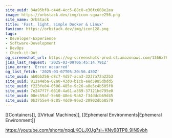 ```yaml
---
site_uuid: 84a95bf8-c44d-4cc5-88c8-e36fc608e2ea
image: https://orbstack.dev/img/icon-square256.png
site_name: OrbStack
title: 'Fast, light, simple Docker & Linux'
favicon: https://orbstack.dev/img/icon128.png
tags:
- Developer-Experience
- Software-Development
- DevOps
- Check-it-Out
og_screenshot_url: https://og-screenshots-prod.s3.amazonaws.com/1366x768/80/false/71f9b2f378fb69ba2aede828f50a3faea381879467239d19c55fc6a12e383e49.jpeg
jina_last_request: '2025-03-09T06:45:14.791Z'
jina_error: 'Error occurred'
og_last_fetch: '2025-03-07T05:20:56.430Z'
site_uuid: ab0bb256-d8c7-4d57-aca3-3237a72a22b3
site_uuid: 812a4eba-02a0-43d0-b1cb-eed5985dbdd5
site_uuid: f223fe04-0506-485e-9c26-a8e5c4b505f0
site_uuid: 7e247f7f-6610-4a61-a389-37121bd795e0
site_uuid: 08ec59af-5e60-48e4-9a62-f34ddcb69d45
site_uuid: 0b3755e4-8c85-4dd9-96e2-20902dbb8579
---
```

[[Containers]], [[Virtual Machines]], [[Ephemeral Environments|Ephemeral Environment]]

https://youtube.com/shorts/npqLKOLJXUg?si=KNv68TP8_9IN9vbh
